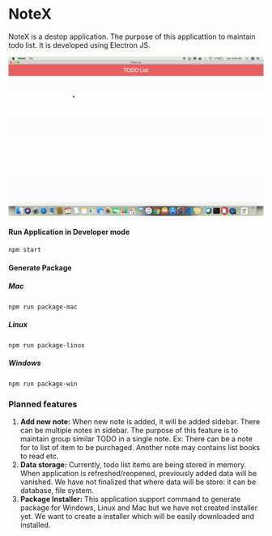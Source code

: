# NoteX

NoteX is a destop application. The purpose of this applicattion to maintain todo list. It is developed using Electron JS.

![](docs/media/demo.gif)
#### Run Application in Developer mode

```
npm start
```

#### Generate Package
##### Mac
```
npm run package-mac
```
##### Linux
```
npm run package-linux
```
##### Windows
```
npm run package-win
```

### Planned features
1. **Add new note:** When new note is added, it will be added sidebar. There can be multiple notes in sidebar. The purpose of this feature is to maintain group similar TODO in a single note.
Ex: There can be a note for to list of item to be purchaged. Another note may contains list books to read etc.
2. **Data storage:** Currently, todo list items are being stored in memory. When application is refreshed/reopened, previously added data will be vanished. We have not finalized that where data will be store: it can be database, file system.
3. **Package Installer:** This application support command to generate package for Windows, Linux and Mac but we have not created installer yet. We want to create a installer which will be easily downloaded and installed.
